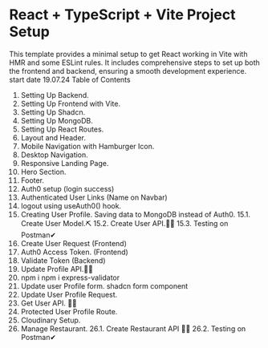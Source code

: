 # React + TypeScript + Vite Project Setup

This template provides a minimal setup to get React working in Vite with HMR and some ESLint rules. It includes comprehensive steps to set up both the frontend and backend, ensuring a smooth development experience.
start date 19.07.24
Table of Contents

1. Setting Up Backend.
2. Setting Up Frontend with Vite.
3. Setting Up Shadcn.
4. Setting Up MongoDB.
5. Setting Up React Routes.
6. Layout and Header.
7. Mobile Navigation with Hamburger Icon.
8. Desktop Navigation.
9. Responsive Landing Page.
10. Hero Section.
11. Footer.
12. Auth0 setup (login success)
13. Authenticated User Links (Name on Navbar)
14. logout using useAuth0() hook.
15. Creating User Profile. Saving data to MongoDB instead of Auth0.
    15.1. Create User Model.⛏
    15.2. Create User API.👩‍🍳
    15.3. Testing on Postman✔
16. Create User Request (Frontend)
17. Auth0 Access Token. (Frontend)
18. Validate Token (Backend)
19. Update Profile API.👩‍🍳
20. npm i npm i express-validator
21. Update user Profile form. shadcn form component
22. Update User Profile Request.
23. Get User API. 👩‍🍳
24. Protected User Profile Route.
25. Cloudinary Setup.
26. Manage Restaurant.
    26.1. Create Restaurant API 👩‍🍳
    26.2. Testing on Postman✔
